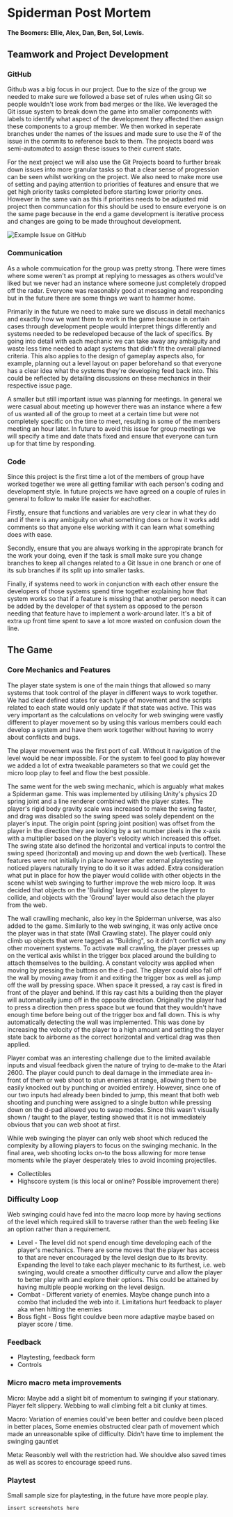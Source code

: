# Spiderman Post Mortem

#### The Boomers: Ellie, Alex, Dan, Ben, Sol, Lewis.

##
## Teamwork and Project Development

### GitHub

Github was a big focus in our project. Due to the size of the group we needed to make sure we followed a base set of rules when using Git so people wouldn't lose work from bad merges or the like. We leveraged the Git issue system to break down the game into smaller components with labels to identify what aspect of the development they affected then assign these components to a group member. We then worked in seperate branches under the names of the issues and made sure to use the # of the issue in the commits to reference back to them. The projects board was semi-automated to assign these issues to their current state.

For the next project we will also use the Git Projects board to further break down issues into more granular tasks so that a clear sense of progression can be seen whilst working on the project. We also need to make more use of setting and paying attention to priorities of features and ensure that we get high priority tasks completed before starting lower priority ones. However in the same vain as this if priorities needs to be adjusted mid project then communcation for this should be used to ensure everyone is on the same page because in the end a game development is iterative process and changes are going to be made throughout development.
    
![Example Issue on GitHub](/images/Git_issues_example.PNG)

### Communication

As a whole commuication for the group was pretty strong. There were times where some weren't as prompt at replying to messages as others would've liked but we never had an instance where someone just completely dropped off the radar. Everyone was reasonably good at messaging and responding but in the future there are some things we want to hammer home. 

Primarily in the future we need to make sure we discuss in detail mechanics and exactly how we want them to work in the game because in certain cases through development people would interpret things differently and systems needed to be redeveloped because of the lack of specifics. By going into detail with each mechanic we can take away any ambiguity and waste less time needed to adapt systems that didn't fit the overall planned criteria. This also applies to the design of gameplay aspects also, for example, planning out a level layout on paper beforehand so that everyone has a clear idea what the systems they're developing feed back into. This could be reflected by detailing discussions on these mechanics in their respective issue page.

A smaller but still important issue was planning for meetings. In general we were casual about meeting up however there was an instance where a few of us wanted all of the group to meet at a certain time but were not completely specific on the time to meet, resulting in some of the members meeting an hour later. In future to avoid this issue for group meetings we will specify a time and date thats fixed and ensure that everyone can turn up for that time by responding.

### Code

Since this project is the first time a lot of the members of group have worked together we were all getting familiar with each person's coding and development style. In future projects we have agreed on a couple of rules in general to follow to make life easier for eachother.
    
Firstly, ensure that functions and variables are very clear in what they do and if there is any ambiguity on what something does or how it works add comments so that anyone else working with it can learn what something does with ease.

Secondly, ensure that you are always working in the appropirate branch for the work your doing, even if the task is small make sure you change branches to keep all changes related to a Git Issue in one branch or one of its sub branches if its split up into smaller tasks.

Finally, if systems need to work in conjunction with each other ensure the developers of those systems spend time together explaining how that system works so that if a feature is missing that another person needs it can be added by the developer of that system as opposed to the person needing that feature have to implement a work-around later. It's a bit of extra up front time spent to save a lot more wasted on confusion down the line.

##
## The Game

### Core Mechanics and Features

The player state system is one of the main things that allowed so many systems that took control of the player in different ways to work together. We had clear defined states for each type of movement and the scripts related to each state would only update if that state was active. This was very important as the calculations on velocity for web swinging were vastly different to player movement so by using this various members could each develop a system and have them work together without having to worry about conflicts and bugs.

The player movement was the first port of call. Without it navigation of the level would be near impossible. For the system to feel good to play however we added a lot of extra tweakable parameters so that we could get the micro loop play to feel and flow the best possible.

The same went for the web swing mechanic, which is arguably what makes a Spiderman game. This was implemented by utilising Unity's physics 2D spring joint and a line renderer combined with the player states. The player's rigid body gravity scale was increased to make the swing faster, and drag was disabled so the swing speed was solely dependent on the player's input. The origin point (spring joint position) was offset from the player in the direction they are looking by a set number pixels in the x-axis with a multiplier based on the player's velocity which increased this offset. The swing state also defined the horizontal and vertical inputs to control the swing speed (horizontal) and moving up and down the web (vertical). These features were not initially in place however after external playtesting we noticed players naturally trying to do it so it was added. Extra consideration what put in place for how the player would collide with other objects in the scene whilst web swinging to further improve the web micro loop. It was decided that objects on the 'Building' layer would cause the player to collide, and objects with the 'Ground' layer would also detach the player from the web.

The wall crawlling mechanic, also key in the Spiderman universe, was also added to the game. Similarly to the web swinging, it was only active once the player was in that state (Wall Crawling state). The player could only climb up objects that were tagged as "Building", so it didn't conflict with any other movement systems. To activate wall crawling, the player presses up on the vertical axis whilst in the trigger box placed around the building to attach themselves to the building. A constant velocity was applied when moving by pressing the buttons on the d-pad. The player could also fall off the wall by moving away from it and exiting the trigger box as well as jump off the wall by pressing space. When space it pressed, a ray cast is fired in front of the player and behind. If this ray cast hits a building then the player will automatically jump off in the opposite direction. Originally the player had to press a direction then press space but we found that they wouldn't have enough time before being out of the trigger box and fall down. This is why automatically detecting the wall was implemented. This was done by increasing the velocity of the player to a high amount and setting the player state back to airborne as the correct horizontal and vertical drag was then applied.  

Player combat was an interesting challenge due to the limited available inputs and visual feedback given the nature of trying to de-make to the Atari 2600. The player could punch to deal damage in the immediate area in-front of them or web shoot to stun enemies at range, allowing them to be easily knocked out by punching or avoided entirely. However, since one of our two inputs had already been binded to jump, this meant that both web shooting and punching were assigned to a single button while pressing down on the d-pad allowed you to swap modes. Since this wasn't visually shown / taught to the player, testing showed that it is not immediately obvious that you can web shoot at first.

While web swinging the player can only web shoot which reduced the complexity by allowing players to focus on the swinging mechanic. In the final area, web shooting locks on-to the boss allowing for more tense moments while the player desperately tries to avoid incoming projectiles.

- Collectibles
- Highscore system (is this local or online? Possible improvement there)

### Difficulty Loop

Web swinging could have fed into the macro loop more by having sections of the level which required skill to traverse rather than the web feeling like an option rather than a requirement.

- Level - The level did not spend enough time developing each of the player's mechanics. There are some moves that the player has access to that are never encouraged by the level design due to its brevity. Expanding the level to take each player mechanic to its furthest, i.e. web swinging, would create a smoother difficulty curve and allow the player to better play with and explore their options. This could be attained by having multiple people working on the level design.
- Combat - Different variety of enemies. Maybe change punch into a combo that included the web into it. Limitations hurt feedback to player aka when hitting the enemies
- Boss fight - Boss fight couldve been more adaptive maybe based on player score / time.

### Feedback

- Playtesting, feedback form
- Controls

### Micro macro meta improvements

Micro: Maybe add a slight bit of momentum to swinging if your stationary. Player felt slippery. Webbing to wall climbing felt a bit clunky at times. 

Macro: Variation of enemies could've been better and couldve been placed in better places, Some enemies obstructed clear path of movement which made an unreasonable spike of difficulty. Didn't have time to implement the swinging gauntlet 

Meta: Reasonbly well with the restriction had. We shouldve also saved times as well as scores to encourage speed runs.

### Playtest
Small sample size for playtesting, in the future have more people play.


` insert screenshots here `
